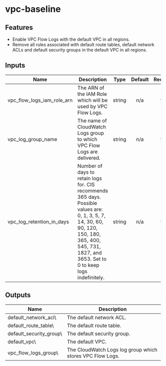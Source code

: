# vpc-baseline

## Features

- Enable VPC Flow Logs with the default VPC in all regions.
- Remove all rules associated with default route tables, default network ACLs and default security groups in the default VPC in all regions.

## Inputs

| Name | Description | Type | Default | Required |
|------|-------------|:----:|:-----:|:-----:|
| vpc\_flow\_logs\_iam\_role\_arn | The ARN of the IAM Role which will be used by VPC Flow Logs. | string | n/a | yes |
| vpc\_log\_group\_name | The name of CloudWatch Logs group to which VPC Flow Logs are delivered. | string | n/a | yes |
| vpc\_log\_retention\_in\_days | Number of days to retain logs for. CIS recommends 365 days.  Possible values are: 0, 1, 3, 5, 7, 14, 30, 60, 90, 120, 150, 180, 365, 400, 545, 731, 1827, and 3653. Set to 0 to keep logs indefinitely. | string | n/a | yes |

## Outputs

| Name | Description |
|------|-------------|
| default\_network\_acl\ | The default network ACL. |
| default\_route\_table\ | The default route table. |
| default\_security\_group\ | The default security group. |
| default\_vpc\ | The default VPC. |
| vpc\_flow\_logs\_group\ | The CloudWatch Logs log group which stores VPC Flow Logs. |
